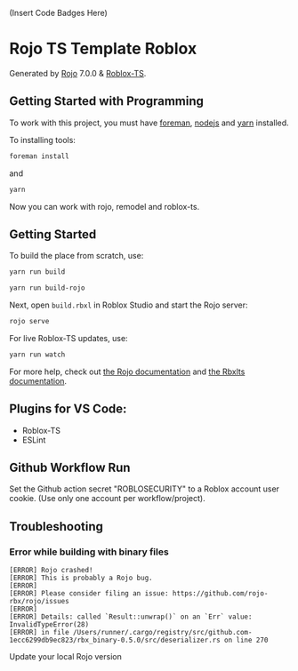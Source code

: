 (Insert Code Badges Here)

# Rojo TS Template Roblox
Generated by [Rojo](https://github.com/rojo-rbx/rojo) 7.0.0 & [Roblox-TS](https://github.com/roblox-ts/roblox-ts).


## Getting Started with Programming
To work with this project, you must have [foreman](https://github.com/Roblox/foreman), [nodejs](https://nodejs.dev/) and [yarn](https://yarnpkg.com/) installed.

To installing tools:
```bash
foreman install
```
and 
```bash
yarn
```

Now you can work with rojo, remodel and roblox-ts.


## Getting Started
To build the place from scratch, use:

```bash
yarn run build
```

```bash
yarn run build-rojo
```

Next, open `build.rbxl` in Roblox Studio and start the Rojo server:

```bash
rojo serve
```

For live Roblox-TS updates, use:

```bash
yarn run watch
```

For more help, check out [the Rojo documentation](https://rojo.space/docs) and [the Rbxlts documentation](https://roblox-ts.com/).

## Plugins for VS Code:
- Roblox-TS
- ESLint

## Github Workflow Run
Set the Github action secret "ROBLOSECURITY" to a Roblox account user cookie. (Use only one account per workflow/project).


## Troubleshooting

### Error while building with binary files
```
[ERROR] Rojo crashed!
[ERROR] This is probably a Rojo bug.
[ERROR] 
[ERROR] Please consider filing an issue: https://github.com/rojo-rbx/rojo/issues
[ERROR] 
[ERROR] Details: called `Result::unwrap()` on an `Err` value: InvalidTypeError(28)
[ERROR] in file /Users/runner/.cargo/registry/src/github.com-1ecc6299db9ec823/rbx_binary-0.5.0/src/deserializer.rs on line 270
```
Update your local Rojo version



